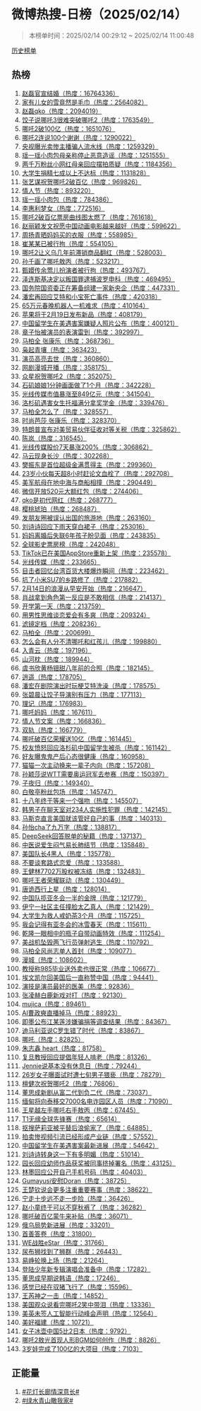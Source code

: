 <h1>
微博热搜-日榜（2025/02/14）
</h1>
<blockquote>
<p>
本榜单时间：2025/02/14 00:29:12 ~ 2025/02/14 11:00:48
</p>
</blockquote>
<p>
<a href="https://github.com/daifee/weibo-hot-search/tree/main/archives/daily">历史榜单</a>
</p>
<h2>
热榜
</h2>
<ol>

<li>
<a href="https://s.weibo.com/weibo?q=%23%E8%B5%B5%E7%A3%8A%E5%AE%98%E5%AE%A3%E7%BB%93%E5%A9%9A%23" target="weibo">
赵磊官宣结婚（热度：16764336）
</a>
</li>

<li>
<a href="https://s.weibo.com/weibo?q=%23%E5%AE%B6%E6%9C%89%E5%84%BF%E5%A5%B3%E7%9A%84%E9%9B%AA%E7%AB%9F%E7%84%B6%E6%98%AF%E6%AF%9B%E5%B7%BE%23" target="weibo">
家有儿女的雪竟然是毛巾（热度：2564082）
</a>
</li>

<li>
<a href="https://s.weibo.com/weibo?q=%23%E8%B5%B5%E7%A3%8Aqko%23" target="weibo">
赵磊qko（热度：2094019）
</a>
</li>

<li>
<a href="https://s.weibo.com/weibo?q=%23%E9%A5%BA%E5%AD%90%E8%AF%B4%E5%93%AA%E5%90%923%E5%BE%88%E9%9A%BE%E7%AA%81%E7%A0%B4%E5%93%AA%E5%90%922%23" target="weibo">
饺子说哪吒3很难突破哪吒2（热度：1763549）
</a>
</li>

<li>
<a href="https://s.weibo.com/weibo?q=%23%E5%93%AA%E5%90%922%E7%A0%B4100%E4%BA%BF%23" target="weibo">
哪吒2破100亿（热度：1651076）
</a>
</li>

<li>
<a href="https://s.weibo.com/weibo?q=%23%E5%93%AA%E5%90%922%E8%BF%9E%E8%AF%B4100%E4%B8%AA%E8%B0%A2%E8%B0%A2%23" target="weibo">
哪吒2连说100个谢谢（热度：1290022）
</a>
</li>

<li>
<a href="https://s.weibo.com/weibo?q=%23%E5%A4%AE%E8%A7%86%E6%9B%9D%E5%85%89%E5%8D%96%E6%83%A8%E4%B8%BB%E6%92%AD%E9%AA%97%E4%BA%BA%E6%B5%81%E6%B0%B4%E7%BA%BF%23" target="weibo">
央视曝光卖惨主播骗人流水线（热度：1259329）
</a>
</li>

<li>
<a href="https://s.weibo.com/weibo?q=%23%E7%91%B6%E4%B8%80%E7%91%B6%E5%B0%8F%E8%82%89%E5%8C%85%E6%AF%8D%E4%BA%B2%E7%A7%B0%E5%81%9C%E6%AD%A2%E6%81%B6%E6%84%8F%E9%80%A0%E8%B0%A3%23" target="weibo">
瑶一瑶小肉包母亲称停止恶意造谣（热度：1251555）
</a>
</li>

<li>
<a href="https://s.weibo.com/weibo?q=%23%E4%B8%A4%E5%8D%83%E4%B8%87%E7%B2%89%E4%B8%9D%E5%B0%8F%E7%BD%91%E7%BA%A2%E6%AF%8D%E4%BA%B2%E5%9B%9E%E5%BA%94%E6%91%86%E6%8B%8D%E8%B4%A8%E7%96%91%23" target="weibo">
两千万粉丝小网红母亲回应摆拍质疑（热度：1184356）
</a>
</li>

<li>
<a href="https://s.weibo.com/weibo?q=%23%E5%A4%A7%E5%AD%A6%E7%94%9F%E6%8D%90%E7%B2%BE%E4%B8%83%E6%88%90%E4%BB%A5%E4%B8%8A%E4%B8%8D%E8%BE%BE%E6%A0%87%23" target="weibo">
大学生捐精七成以上不达标（热度：1131828）
</a>
</li>

<li>
<a href="https://s.weibo.com/weibo?q=%23%E5%BC%A0%E8%89%BA%E8%B0%8B%E7%A5%9D%E8%B4%BA%E5%93%AA%E5%90%922%E7%A0%B4%E7%99%BE%E4%BA%BF%23" target="weibo">
张艺谋祝贺哪吒2破百亿（热度：969826）
</a>
</li>

<li>
<a href="https://s.weibo.com/weibo?q=%23%E6%83%85%E4%BA%BA%E8%8A%82%23" target="weibo">
情人节（热度：893220）
</a>
</li>

<li>
<a href="https://s.weibo.com/weibo?q=%23%E7%91%B6%E4%B8%80%E7%91%B6%E5%B0%8F%E8%82%89%E5%8C%85%23" target="weibo">
瑶一瑶小肉包（热度：784386）
</a>
</li>

<li>
<a href="https://s.weibo.com/weibo?q=%23%E6%9D%8E%E6%83%A0%E5%88%A9%E6%A2%A6%E5%A5%B3%23" target="weibo">
李惠利梦女（热度：772516）
</a>
</li>

<li>
<a href="https://s.weibo.com/weibo?q=%23%E5%93%AA%E5%90%922%E7%A0%B4%E7%99%BE%E4%BA%BF%E7%A5%A8%E6%88%BF%E6%9B%B2%E7%BA%BF%E5%9B%BE%E5%A4%AA%E7%87%83%E4%BA%86%23" target="weibo">
哪吒2破百亿票房曲线图太燃了（热度：761618）
</a>
</li>

<li>
<a href="https://s.weibo.com/weibo?q=%23%E8%B5%B5%E4%B8%BD%E9%A2%96%E5%8F%91%E6%96%87%E7%A5%9D%E6%84%BF%E4%B8%AD%E5%9B%BD%E5%8A%A8%E7%94%BB%E7%94%B5%E5%BD%B1%E8%B6%8A%E6%9D%A5%E8%B6%8A%E5%A5%BD%23" target="weibo">
赵丽颖发文祝愿中国动画电影越来越好（热度：599622）
</a>
</li>

<li>
<a href="https://s.weibo.com/weibo?q=%23%E5%91%A8%E6%89%AC%E9%9D%92%E6%99%92%E5%A6%88%E5%A6%88%E4%B9%B0%E7%9A%84%E8%A1%A3%E6%9C%8D%23" target="weibo">
周扬青晒妈妈买的衣服（热度：558985）
</a>
</li>

<li>
<a href="https://s.weibo.com/weibo?q=%23%E5%B4%94%E6%9F%90%E6%9F%90%E5%B7%B2%E8%A2%AB%E8%A1%8C%E6%8B%98%23" target="weibo">
崔某某已被行拘（热度：554105）
</a>
</li>

<li>
<a href="https://s.weibo.com/weibo?q=%23%E5%93%AA%E5%90%922%E8%AE%A9%E4%B9%89%E4%B9%8C%E5%87%A0%E5%B9%B4%E5%89%8D%E6%BB%9E%E9%94%80%E5%95%86%E5%93%81%E7%BF%BB%E7%BA%A2%23" target="weibo">
哪吒2让义乌几年前滞销商品翻红（热度：528003）
</a>
</li>

<li>
<a href="https://s.weibo.com/weibo?q=%23%E5%AD%99%E5%8D%83%E7%94%BB%E4%BA%86%E5%93%AA%E5%90%92%E6%95%96%E4%B8%99%23" target="weibo">
孙千画了哪吒敖丙（热度：523217）
</a>
</li>

<li>
<a href="https://s.weibo.com/weibo?q=%23%E7%94%84%E5%AC%9B%E4%BC%A0%E4%BD%99%E8%8E%BA%E5%84%BF%E6%89%AE%E6%BC%94%E8%80%85%E8%A2%AB%E8%A1%8C%E6%8B%98%23" target="weibo">
甄嬛传余莺儿扮演者被行拘（热度：493767）
</a>
</li>

<li>
<a href="https://s.weibo.com/weibo?q=%23%E6%B3%BD%E8%BF%9E%E6%96%AF%E5%9F%BA%E5%86%B3%E5%AE%9A%E4%BB%A5%E5%8F%9B%E5%9B%BD%E7%BD%AA%E9%80%AE%E6%8D%95%E6%B3%A2%E7%BD%97%E7%94%B3%E7%A7%91%23" target="weibo">
泽连斯基决定以叛国罪逮捕波罗申科（热度：469495）
</a>
</li>

<li>
<a href="https://s.weibo.com/weibo?q=%23%E5%9B%BD%E5%8A%A1%E9%99%A2%E5%9B%BD%E8%B5%84%E5%A7%94%E6%AD%A3%E5%9C%A8%E7%AD%B9%E5%A4%87%E7%BB%84%E5%BB%BA%E4%B8%80%E5%AE%B6%E6%96%B0%E5%A4%AE%E4%BC%81%23" target="weibo">
国务院国资委正在筹备组建一家新央企（热度：447331）
</a>
</li>

<li>
<a href="https://s.weibo.com/weibo?q=%23%E6%BD%98%E5%AE%8F%E5%86%8D%E5%9B%9E%E5%BA%94%E8%89%BE%E7%89%B9%E5%92%8C%E5%B0%8F%E5%AE%9D%E6%AD%BB%E4%BA%A1%E4%BA%8B%E4%BB%B6%23" target="weibo">
潘宏再回应艾特和小宝死亡事件（热度：420318）
</a>
</li>

<li>
<a href="https://s.weibo.com/weibo?q=%2365%E4%B8%87%E5%85%83%E6%98%A5%E6%99%9A%E6%9C%BA%E5%99%A8%E4%BA%BA%E4%B8%80%E6%9C%BA%E9%9A%BE%E6%B1%82%23" target="weibo">
65万元春晚机器人一机难求（热度：410164）
</a>
</li>

<li>
<a href="https://s.weibo.com/weibo?q=%23%E8%8B%B9%E6%9E%9C%E5%B0%86%E4%BA%8E2%E6%9C%8819%E6%97%A5%E5%8F%91%E5%B8%83%E6%96%B0%E5%93%81%23" target="weibo">
苹果将于2月19日发布新品（热度：408179）
</a>
</li>

<li>
<a href="https://s.weibo.com/weibo?q=%23%E4%B8%AD%E5%9B%BD%E7%95%99%E5%AD%A6%E7%94%9F%E5%9C%A8%E7%BE%8E%E9%81%87%E5%AE%B3%E6%A1%88%E5%AB%8C%E7%96%91%E4%BA%BA%E7%85%A7%E7%89%87%E5%85%AC%E5%B8%83%23" target="weibo">
中国留学生在美遇害案嫌疑人照片公布（热度：400121）
</a>
</li>

<li>
<a href="https://s.weibo.com/weibo?q=%23%E7%AB%A0%E5%AD%90%E6%80%A1%E8%A2%AB%E6%BC%94%E5%91%98%E7%9A%84%E8%A1%A8%E6%BC%94%E9%9B%B7%E5%88%B0%23" target="weibo">
章子怡被演员的表演雷到（热度：392997）
</a>
</li>

<li>
<a href="https://s.weibo.com/weibo?q=%23%E9%A9%AC%E6%9F%8F%E5%85%A8%20%E5%BC%A0%E5%BA%B7%E4%B9%90%23" target="weibo">
马柏全 张康乐（热度：368736）
</a>
</li>

<li>
<a href="https://s.weibo.com/weibo?q=%23%E6%9E%AD%E8%B5%B7%E9%9D%92%E5%A3%A4%23" target="weibo">
枭起青壤（热度：363423）
</a>
</li>

<li>
<a href="https://s.weibo.com/weibo?q=%23%E6%BC%94%E5%91%98%E9%AB%98%E4%BA%AE%E5%8E%BB%E4%B8%96%23" target="weibo">
演员高亮去世（热度：360860）
</a>
</li>

<li>
<a href="https://s.weibo.com/weibo?q=%23%E7%BD%91%E5%89%A7%E6%BC%AB%E5%9F%8E%E5%BC%80%E6%92%AD%23" target="weibo">
网剧漫城开播（热度：358175）
</a>
</li>

<li>
<a href="https://s.weibo.com/weibo?q=%23%E4%BC%97%E6%98%9F%E7%A5%9D%E8%B4%BA%E5%93%AA%E5%90%922%23" target="weibo">
众星祝贺哪吒2（热度：352075）
</a>
</li>

<li>
<a href="https://s.weibo.com/weibo?q=%23%E7%9F%B3%E7%9F%B6%E5%A8%98%E5%A8%981%E5%88%86%E9%92%9F%E7%94%BB%E9%9D%A2%E5%81%9A%E4%BA%861%E4%B8%AA%E6%9C%88%23" target="weibo">
石矶娘娘1分钟画面做了1个月（热度：342228）
</a>
</li>

<li>
<a href="https://s.weibo.com/weibo?q=%23%E5%85%89%E7%BA%BF%E4%BC%A0%E5%AA%92%E5%B8%82%E5%80%BC%E6%9A%B4%E6%B6%A8%E8%87%B3849%E4%BA%BF%E5%85%83%23" target="weibo">
光线传媒市值暴涨至849亿元（热度：341504）
</a>
</li>

<li>
<a href="https://s.weibo.com/weibo?q=%23%E6%B4%9B%E6%9D%89%E7%9F%B6%E9%81%87%E5%AE%B3%E5%A5%B3%E7%94%9F%E6%89%98%E7%A6%8F%E6%BB%A1%E5%88%86%E6%8B%BF%E5%A5%96%E5%AD%A6%E9%87%91%23" target="weibo">
洛杉矶遇害女生托福满分拿奖学金（热度：339476）
</a>
</li>

<li>
<a href="https://s.weibo.com/weibo?q=%23%E9%A9%AC%E6%9F%8F%E5%85%A8%E6%80%8E%E4%B9%88%E4%BA%86%23" target="weibo">
马柏全怎么了（热度：328557）
</a>
</li>

<li>
<a href="https://s.weibo.com/weibo?q=%23%E6%97%B6%E5%B0%9A%E8%8A%AD%E8%8E%8E%20%E5%BC%A0%E5%BA%B7%E4%B9%90%23" target="weibo">
时尚芭莎 张康乐（热度：328370）
</a>
</li>

<li>
<a href="https://s.weibo.com/weibo?q=%23%E7%89%B9%E6%9C%97%E6%99%AE%E5%AE%A3%E5%B8%83%E5%AF%B9%E7%BE%8E%E8%B4%B8%E6%98%93%E4%BC%99%E4%BC%B4%E5%BE%81%E6%94%B6%E5%AF%B9%E7%AD%89%E5%85%B3%E7%A8%8E%23" target="weibo">
特朗普宣布对美贸易伙伴征收对等关税（热度：325862）
</a>
</li>

<li>
<a href="https://s.weibo.com/weibo?q=%23%E9%99%88%E5%B2%9A%23" target="weibo">
陈岚（热度：316545）
</a>
</li>

<li>
<a href="https://s.weibo.com/weibo?q=%23%E5%85%89%E7%BA%BF%E4%BC%A0%E5%AA%92%E8%82%A1%E4%BB%B77%E5%A4%A9%E6%9A%B4%E6%B6%A8200%25%23" target="weibo">
光线传媒股价7天暴涨200%（热度：306862）
</a>
</li>

<li>
<a href="https://s.weibo.com/weibo?q=%23%E9%A9%AC%E4%BA%91%E7%8E%B0%E8%BA%AB%E9%95%BF%E6%B2%99%23" target="weibo">
马云现身长沙（热度：302268）
</a>
</li>

<li>
<a href="https://s.weibo.com/weibo?q=%23%E6%A8%8A%E6%8C%AF%E4%B8%9C%E6%98%AF%E9%A6%96%E4%BD%8D%E8%B6%85%E7%BA%A7%E9%87%91%E6%BB%A1%E8%B4%AF%E5%BE%97%E4%B8%BB%23" target="weibo">
樊振东是首位超级金满贯得主（热度：299360）
</a>
</li>

<li>
<a href="https://s.weibo.com/weibo?q=%2323%E5%B2%81%E5%B0%8F%E4%BC%99%E6%AF%8F%E5%A4%A9%E8%B6%858%E5%B0%8F%E6%97%B6%E8%B5%B6%E8%AE%BA%E6%96%87%E8%A1%80%E6%A0%93%E4%BA%86%23" target="weibo">
23岁小伙每天超8小时赶论文血栓了（热度：292708）
</a>
</li>

<li>
<a href="https://s.weibo.com/weibo?q=%23%E7%BE%8E%E5%86%9B%E8%88%AA%E6%AF%8D%E5%9C%A8%E5%9C%B0%E4%B8%AD%E6%B5%B7%E4%B8%8E%E5%95%86%E8%88%B9%E7%9B%B8%E6%92%9E%23" target="weibo">
美军航母在地中海与商船相撞（热度：290449）
</a>
</li>

<li>
<a href="https://s.weibo.com/weibo?q=%23%E5%BE%AE%E4%BF%A1%E5%BC%80%E6%94%BE520%E5%85%83%E5%A4%A7%E9%A2%9D%E7%BA%A2%E5%8C%85%23" target="weibo">
微信开放520元大额红包（热度：274406）
</a>
</li>

<li>
<a href="https://s.weibo.com/weibo?q=%23qko%E6%98%AF%E5%88%9D%E4%BB%A3%E7%BD%91%E7%BA%A2%23" target="weibo">
qko是初代网红（热度：268777）
</a>
</li>

<li>
<a href="https://s.weibo.com/weibo?q=%23%E6%A8%B1%E6%A1%83%E7%90%A5%E7%8F%80%23" target="weibo">
樱桃琥珀（热度：268487）
</a>
</li>

<li>
<a href="https://s.weibo.com/weibo?q=%23%E5%8F%91%E6%9C%8B%E5%8F%8B%E5%9C%88%E8%A2%AB%E8%AF%AF%E8%AE%A4%E5%87%BA%E5%9B%BD%E7%9A%84%E6%97%85%E6%B8%B8%E5%9C%B0%23" target="weibo">
发朋友圈被误认出国的旅游地（热度：263160）
</a>
</li>

<li>
<a href="https://s.weibo.com/weibo?q=%23%E5%88%98%E8%AF%97%E8%AF%97%E5%9B%9E%E5%BA%94%E4%B8%8B%E9%9B%A8%E5%A4%A9%E7%A9%BF%E7%99%BD%E8%A3%99%E5%AD%90%23" target="weibo">
刘诗诗回应下雨天穿白裙子（热度：253016）
</a>
</li>

<li>
<a href="https://s.weibo.com/weibo?q=%23%E5%A6%88%E5%A6%88%E7%A6%BB%E5%A9%9A%E5%90%8E%E5%A4%B1%E8%81%946%E5%B9%B4%E5%AD%A9%E5%AD%90%E7%9B%BC%E8%A7%81%E9%9D%A2%23" target="weibo">
妈妈离婚后失联6年孩子盼见面（热度：243835）
</a>
</li>

<li>
<a href="https://s.weibo.com/weibo?q=%23%E5%85%A8%E7%90%83%E5%BD%B1%E5%8F%B2%E7%A5%A8%E6%88%BF%E6%A6%9C%23" target="weibo">
全球影史票房榜（热度：242048）
</a>
</li>

<li>
<a href="https://s.weibo.com/weibo?q=%23TikTok%E5%B7%B2%E5%9C%A8%E7%BE%8E%E5%9B%BDAppStore%E9%87%8D%E6%96%B0%E4%B8%8A%E6%9E%B6%23" target="weibo">
TikTok已在美国AppStore重新上架（热度：235578）
</a>
</li>

<li>
<a href="https://s.weibo.com/weibo?q=%23%E5%85%89%E7%BA%BF%E4%BC%A0%E5%AA%92%23" target="weibo">
光线传媒（热度：233665）
</a>
</li>

<li>
<a href="https://s.weibo.com/weibo?q=%23%E7%9B%AE%E5%87%BB%E8%80%85%E5%9B%9E%E5%BF%86%E5%8F%B0%E6%B9%BE%E7%99%BE%E8%B4%A7%E5%A4%A7%E6%A5%BC%E7%88%86%E7%82%B8%E7%9E%AC%E9%97%B4%23" target="weibo">
目击者回忆台湾百货大楼爆炸瞬间（热度：223462）
</a>
</li>

<li>
<a href="https://s.weibo.com/weibo?q=%23%E5%9D%91%E4%BA%86%E5%B0%8F%E7%B1%B3SU7%E7%9A%84%E4%B9%A1%E8%B7%AF%E4%BF%AE%E4%BA%86%23" target="weibo">
坑了小米SU7的乡路修了（热度：217882）
</a>
</li>

<li>
<a href="https://s.weibo.com/weibo?q=%232%E6%9C%8814%E6%97%A5%E7%9A%84%E6%B5%AA%E6%BC%AB%E4%BB%8E%E6%97%A9%E5%AE%89%E5%BC%80%E5%A7%8B%23" target="weibo">
2月14日的浪漫从早安开始（热度：216647）
</a>
</li>

<li>
<a href="https://s.weibo.com/weibo?q=%23%E8%82%96%E6%88%98%E6%8B%BF%E5%88%B0%E8%A7%92%E8%89%B2%E7%AC%AC%E4%B8%80%E5%8F%8D%E5%BA%94%E6%98%AF%E4%B8%8D%E6%95%A2%E7%9B%B8%E4%BF%A1%23" target="weibo">
肖战拿到角色第一反应是不敢相信（热度：214137）
</a>
</li>

<li>
<a href="https://s.weibo.com/weibo?q=%23%E5%BC%80%E5%AD%A6%E7%AC%AC%E4%B8%80%E5%A4%A9%23" target="weibo">
开学第一天（热度：213759）
</a>
</li>

<li>
<a href="https://s.weibo.com/weibo?q=%23%E7%94%A8%E7%94%B7%E6%80%A7%E6%80%9D%E7%BB%B4%E8%B0%88%E6%81%8B%E7%88%B1%E4%BC%9A%E6%9C%89%E5%A4%9A%E7%88%BD%23" target="weibo">
用男性思维谈恋爱会有多爽（热度：209324）
</a>
</li>

<li>
<a href="https://s.weibo.com/weibo?q=%23%E6%BB%A4%E9%95%9C%E5%AE%9A%E6%A1%A3%23" target="weibo">
滤镜定档（热度：208236）
</a>
</li>

<li>
<a href="https://s.weibo.com/weibo?q=%23%E9%A9%AC%E6%9F%8F%E5%85%A8%23" target="weibo">
马柏全（热度：200699）
</a>
</li>

<li>
<a href="https://s.weibo.com/weibo?q=%23%E6%80%8E%E4%B9%88%E4%BC%9A%E6%9C%89%E4%BA%BA%E5%88%86%E4%B8%8D%E6%B8%85%E5%93%AA%E5%90%92%E5%92%8C%E7%BA%A2%E5%AD%A9%E5%84%BF%23" target="weibo">
怎么会有人分不清哪吒和红孩儿（热度：199880）
</a>
</li>

<li>
<a href="https://s.weibo.com/weibo?q=%23%E5%85%A5%E9%9D%92%E4%BA%91%23" target="weibo">
入青云（热度：197196）
</a>
</li>

<li>
<a href="https://s.weibo.com/weibo?q=%23%E5%B1%B1%E6%B2%B3%E6%9E%95%23" target="weibo">
山河枕（热度：189944）
</a>
</li>

<li>
<a href="https://s.weibo.com/weibo?q=%23%E8%99%9E%E4%B9%A6%E6%AC%A3%E9%BB%84%E6%9D%A8%E9%92%BF%E7%94%9C%E5%85%AB%E5%B9%B4%E5%89%8D%E7%9A%84%E5%90%88%E7%85%A7%23" target="weibo">
虞书欣黄杨钿甜八年前的合照（热度：182145）
</a>
</li>

<li>
<a href="https://s.weibo.com/weibo?q=%23%E9%80%8D%E9%81%A5%23" target="weibo">
逍遥（热度：178705）
</a>
</li>

<li>
<a href="https://s.weibo.com/weibo?q=%23%E6%BD%98%E5%AE%8F%E5%9C%A8%E5%89%A7%E9%99%A2%E6%BC%94%E5%87%BA%E6%97%B6%E7%8E%A9%E6%A2%97%E8%89%BE%E7%89%B9%E6%B4%97%E6%BE%A1%23" target="weibo">
潘宏在剧院演出时玩梗艾特洗澡（热度：178575）
</a>
</li>

<li>
<a href="https://s.weibo.com/weibo?q=%23%E5%BC%A0%E7%A2%A7%E6%99%A8%E8%AE%A9%E9%A5%BA%E5%AD%90%E5%AF%BC%E6%BC%94%E5%88%AB%E6%9C%89%E5%8E%8B%E5%8A%9B%23" target="weibo">
张碧晨让饺子导演别有压力（热度：177113）
</a>
</li>

<li>
<a href="https://s.weibo.com/weibo?q=%23%E7%90%86%E8%AE%B0%23" target="weibo">
理记（热度：176983）
</a>
</li>

<li>
<a href="https://s.weibo.com/weibo?q=%23%E5%93%AA%E5%90%92%E5%A6%88%E5%A6%88%23" target="weibo">
哪吒妈妈（热度：167611）
</a>
</li>

<li>
<a href="https://s.weibo.com/weibo?q=%23%E6%83%85%E4%BA%BA%E8%8A%82%E6%96%87%E6%A1%88%23" target="weibo">
情人节文案（热度：166836）
</a>
</li>

<li>
<a href="https://s.weibo.com/weibo?q=%23%E5%8F%8C%E8%BD%A8%23" target="weibo">
双轨（热度：166779）
</a>
</li>

<li>
<a href="https://s.weibo.com/weibo?q=%23%E5%93%AA%E5%90%92%E7%A0%B4%E7%99%BE%E4%BA%BF%E8%8D%A3%E8%80%80%E9%80%8110%E4%BA%BF%23" target="weibo">
哪吒破百亿荣耀送10亿（热度：161445）
</a>
</li>

<li>
<a href="https://s.weibo.com/weibo?q=%23%E6%A0%A1%E5%8F%8B%E6%84%A4%E6%80%92%E5%9B%9E%E5%BA%94%E6%B4%9B%E6%9D%89%E7%9F%B6%E4%B8%AD%E5%9B%BD%E7%95%99%E5%AD%A6%E7%94%9F%E8%A2%AB%E6%9D%80%23" target="weibo">
校友愤怒回应洛杉矶中国留学生被杀（热度：161142）
</a>
</li>

<li>
<a href="https://s.weibo.com/weibo?q=%23%E5%A5%BD%E5%8F%8B%E6%9B%9D%E9%AC%BC%E9%AC%BC%E4%BA%A7%E5%90%8E%E5%BF%83%E6%80%81%E5%BE%88%E5%81%A5%E5%BA%B7%23" target="weibo">
好友曝鬼鬼产后心态很健康（热度：160958）
</a>
</li>

<li>
<a href="https://s.weibo.com/weibo?q=%23%E7%8C%AB%E7%8C%AB%E4%B8%80%E6%AC%A1%E4%B8%BB%E5%8A%A8%E6%8D%A2%E6%9D%A5%E4%B8%80%E8%BE%88%E5%AD%90%E5%86%85%E5%90%91%23" target="weibo">
猫猫一次主动换来一辈子内向（热度：157208）
</a>
</li>

<li>
<a href="https://s.weibo.com/weibo?q=%23%E5%AD%99%E9%A2%96%E8%8E%8E%E8%AF%B4WTT%E9%9C%80%E8%A6%81%E5%A5%A5%E8%BF%90%E5%86%A0%E5%86%9B%E5%8E%BB%E5%8F%82%E8%B5%9B%23" target="weibo">
孙颖莎说WTT需要奥运冠军去参赛（热度：150397）
</a>
</li>

<li>
<a href="https://s.weibo.com/weibo?q=%23%E5%AD%90%E5%A4%9C%E5%BD%92%23" target="weibo">
子夜归（热度：149340）
</a>
</li>

<li>
<a href="https://s.weibo.com/weibo?q=%23%E7%99%BD%E6%95%AC%E4%BA%AD%E7%B2%89%E4%B8%9D%E5%8C%85%E5%9C%BA%23" target="weibo">
白敬亭粉丝包场（热度：145747）
</a>
</li>

<li>
<a href="https://s.weibo.com/weibo?q=%23%E5%8D%81%E5%85%AB%E5%B9%B4%E7%BB%88%E4%BA%8E%E7%AD%89%E6%9D%A5%E4%B8%80%E4%B8%AA%E5%BC%BA%E5%90%BB%23" target="weibo">
十八年终于等来一个强吻（热度：145507）
</a>
</li>

<li>
<a href="https://s.weibo.com/weibo?q=%23%E9%9F%A9%E7%94%B7%E5%AD%90%E5%9C%A8%E8%81%8A%E5%A4%A9%E5%AE%A4%E5%AF%B9234%E4%BA%BA%E5%AE%9E%E6%96%BD%E6%80%A7%E7%8A%AF%E7%BD%AA%23" target="weibo">
韩男子在聊天室对234人实施性犯罪（热度：142145）
</a>
</li>

<li>
<a href="https://s.weibo.com/weibo?q=%23%E9%A9%AC%E6%96%AF%E5%85%8B%E7%9B%B4%E8%A8%80%E7%BE%8E%E5%9B%BD%E5%B0%B1%E8%AF%A5%E7%AE%A1%E5%A5%BD%E8%87%AA%E5%B7%B1%E7%9A%84%E4%BA%8B%23" target="weibo">
马斯克直言美国就该管好自己的事（热度：140313）
</a>
</li>

<li>
<a href="https://s.weibo.com/weibo?q=%23%E5%AD%99%E6%80%A1cha%E4%BA%86%E4%B9%9D%E4%B8%87%E5%AD%97%23" target="weibo">
孙怡cha了九万字（热度：138817）
</a>
</li>

<li>
<a href="https://s.weibo.com/weibo?q=%23DeepSeek%E5%9B%9E%E7%AD%94%E8%84%B1%E5%8D%95%E7%9A%84%E7%A7%98%E7%B1%8D%23" target="weibo">
DeepSeek回答脱单的秘籍（热度：137137）
</a>
</li>

<li>
<a href="https://s.weibo.com/weibo?q=%23%E4%B8%AD%E5%8C%BB%E8%AF%B4%E7%88%B1%E7%94%9F%E9%97%B7%E6%B0%94%E6%98%93%E9%95%BF%E8%82%BA%E7%BB%93%E8%8A%82%23" target="weibo">
中医说爱生闷气易长肺结节（热度：135848）
</a>
</li>

<li>
<a href="https://s.weibo.com/weibo?q=%23%E7%BE%8E%E5%9B%BD%E9%98%9F%E9%95%BF4%E9%BB%91%E4%BA%BA%23" target="weibo">
美国队长4黑人（热度：135778）
</a>
</li>

<li>
<a href="https://s.weibo.com/weibo?q=%23%E4%B8%8D%E8%A6%81%E8%B0%88%E5%A5%97%E8%B7%AF%E5%BC%8F%E6%81%8B%E7%88%B1%23" target="weibo">
不要谈套路式恋爱（热度：133588）
</a>
</li>

<li>
<a href="https://s.weibo.com/weibo?q=%23%E7%8E%8B%E5%81%A5%E6%9E%977702%E4%B8%87%E8%82%A1%E6%9D%83%E8%A2%AB%E5%86%BB%E7%BB%93%23" target="weibo">
王健林7702万股权被冻结（热度：132483）
</a>
</li>

<li>
<a href="https://s.weibo.com/weibo?q=%23%E5%93%AA%E5%90%92%E7%8E%8B%E8%80%85%E8%8D%A3%E8%80%80%E8%81%94%E5%8A%A8%23" target="weibo">
哪吒王者荣耀联动（热度：130449）
</a>
</li>

<li>
<a href="https://s.weibo.com/weibo?q=%23%E5%94%90%E8%AF%A1%E8%A5%BF%E8%A1%8C%E4%B8%8A%E6%98%9F%23" target="weibo">
唐诡西行上星（热度：128014）
</a>
</li>

<li>
<a href="https://s.weibo.com/weibo?q=%23%E4%B8%AD%E5%9B%BD%E9%98%9F%E6%8F%BD%E4%BA%9A%E5%86%AC%E4%BC%9A%E4%B8%80%E5%8D%8A%E7%9A%84%E9%87%91%E7%89%8C%23" target="weibo">
中国队揽亚冬会一半的金牌（热度：121779）
</a>
</li>

<li>
<a href="https://s.weibo.com/weibo?q=%23%E4%BC%8A%E5%AE%81%E4%B8%80%E7%A4%BE%E5%8C%BA%E4%B8%BB%E4%BB%BB%E6%92%9E%E8%84%B8%E5%A4%AA%E4%B9%99%E7%9C%9F%E4%BA%BA%23" target="weibo">
伊宁一社区主任撞脸太乙真人（热度：121429）
</a>
</li>

<li>
<a href="https://s.weibo.com/weibo?q=%23%E5%A4%A7%E5%AD%A6%E7%94%9F%E4%B8%BA%E6%95%91%E4%BA%BA%E6%88%92%E5%A5%B6%E8%8C%B63%E4%B8%AA%E6%9C%88%23" target="weibo">
大学生为救人戒奶茶3个月（热度：115725）
</a>
</li>

<li>
<a href="https://s.weibo.com/weibo?q=%23%E6%88%91%E4%BC%9A%E8%AE%B0%E5%BE%97%E6%9C%89%E4%BA%9A%E5%86%AC%E4%BC%9A%E7%9A%84%E5%86%B0%E9%9B%AA%E6%98%A5%E5%A4%A9%23" target="weibo">
我会记得有亚冬会的冰雪春天（热度：115611）
</a>
</li>

<li>
<a href="https://s.weibo.com/weibo?q=%23%E4%B9%BE%E9%9A%86%E4%B8%80%E7%9C%BC%E7%9B%B8%E4%B8%AD%E7%9A%84%E7%93%B6%E5%AD%90%E8%87%AA%E5%B8%A6%E5%8A%A8%E7%94%BB%E7%89%B9%E6%95%88%23" target="weibo">
乾隆一眼相中的瓶子自带动画特效（热度：111254）
</a>
</li>

<li>
<a href="https://s.weibo.com/weibo?q=%23%E7%BE%8E%E6%88%98%E6%9C%BA%E5%9D%A0%E6%AF%81%E4%B8%A4%E9%A3%9E%E8%A1%8C%E5%91%98%E5%BC%B9%E5%B0%84%E9%80%83%E7%94%9F%23" target="weibo">
美战机坠毁两飞行员弹射逃生（热度：110792）
</a>
</li>

<li>
<a href="https://s.weibo.com/weibo?q=%23%E9%A9%AC%E6%9F%8F%E5%85%A8%E9%A3%8E%E5%B0%9A%E5%BF%97%E5%8D%95%E4%BA%BA%E9%A6%96%E5%B0%81%23" target="weibo">
马柏全风尚志单人首封（热度：109077）
</a>
</li>

<li>
<a href="https://s.weibo.com/weibo?q=%23%E6%BC%AB%E5%9F%8E%23" target="weibo">
漫城（热度：108602）
</a>
</li>

<li>
<a href="https://s.weibo.com/weibo?q=%23%E6%95%99%E6%8E%88%E7%A7%B0985%E6%AF%95%E4%B8%9A%E9%80%81%E5%A4%96%E5%8D%96%E4%B9%9F%E5%BE%88%E6%AD%A3%E5%B8%B8%23" target="weibo">
教授称985毕业送外卖也很正常（热度：106677）
</a>
</li>

<li>
<a href="https://s.weibo.com/weibo?q=%23%E5%9F%83%E6%96%87%E5%87%AF%E5%B0%94%E5%9B%9E%E7%BE%8E%E5%9B%BD%E5%90%8E%E4%B8%80%E7%9B%B4%E7%A7%B0%E8%B5%9E%E4%B8%AD%E5%9B%BD%23" target="weibo">
埃文凯尔回美国后一直称赞中国（热度：94441）
</a>
</li>

<li>
<a href="https://s.weibo.com/weibo?q=%23%E6%BC%94%E6%8A%80%E6%98%AF%E6%BC%94%E5%91%98%E6%9C%80%E5%A5%BD%E7%9A%84%E5%8C%BB%E7%BE%8E%23" target="weibo">
演技是演员最好的医美（热度：92836）
</a>
</li>

<li>
<a href="https://s.weibo.com/weibo?q=%23%E5%BC%A0%E5%87%8C%E8%B5%AB%E7%99%BD%E9%B9%BF%E6%96%B0%E6%88%8F%E5%AF%B9%E6%89%93%23" target="weibo">
张凌赫白鹿新戏对打（热度：92130）
</a>
</li>

<li>
<a href="https://s.weibo.com/weibo?q=%23mujica%23" target="weibo">
mujica（热度：89461）
</a>
</li>

<li>
<a href="https://s.weibo.com/weibo?q=%23AI%E6%9B%B9%E6%94%BF%E5%A5%AD%E7%9B%B4%E6%92%AD%E6%8E%89%E9%A9%AC%23" target="weibo">
AI曹政奭直播掉马（热度：88923）
</a>
</li>

<li>
<a href="https://s.weibo.com/weibo?q=%23%E5%8D%B3%E5%A2%A8%E5%85%AC%E5%B8%83%E6%B1%9F%E6%9F%90%E8%8E%B2%E6%B6%89%E5%AB%8C%E9%AA%97%E6%8D%90%E7%AD%89%E8%B0%83%E6%9F%A5%E7%BB%93%E6%9E%9C%23" target="weibo">
即墨公布江某莲涉嫌骗捐等调查结果（热度：84367）
</a>
</li>

<li>
<a href="https://s.weibo.com/weibo?q=%23%E8%BF%AA%E9%A9%AC%E5%88%A9%E4%BA%9A%E8%AF%B4C%E7%BD%97%E7%94%9F%E9%94%99%E4%BA%86%E6%97%B6%E4%BB%A3%23" target="weibo">
迪马利亚说C罗生错了时代（热度：83867）
</a>
</li>

<li>
<a href="https://s.weibo.com/weibo?q=%23%E5%93%AA%E5%90%92%23" target="weibo">
哪吒（热度：82825）
</a>
</li>

<li>
<a href="https://s.weibo.com/weibo?q=%23%E6%9C%B1%E5%BF%97%E9%91%AB%20heart%23" target="weibo">
朱志鑫 heart（热度：81758）
</a>
</li>

<li>
<a href="https://s.weibo.com/weibo?q=%23%E5%A4%8D%E6%97%A6%E6%95%99%E6%8E%88%E5%9B%9E%E5%BA%94%E6%8F%90%E5%80%A1%E5%B9%B4%E8%BD%BB%E4%BA%BA%E5%95%83%E8%80%81%23" target="weibo">
复旦教授回应提倡年轻人啃老（热度：81326）
</a>
</li>

<li>
<a href="https://s.weibo.com/weibo?q=%23Jennie%E8%AF%B4%E5%9F%BA%E6%9C%AC%E6%B2%A1%E6%9C%89%E4%BC%91%E6%81%AF%E6%97%A5%23" target="weibo">
Jennie说基本没有休息日（热度：79244）
</a>
</li>

<li>
<a href="https://s.weibo.com/weibo?q=%2326%E5%B2%81%E5%A5%B3%E5%AD%90%E6%9B%9D%E9%9D%A2%E8%AF%95%E6%97%B6%E9%81%AD%E4%B8%83%E6%97%AC%E7%94%B7%E5%AD%90%E7%8C%A5%E4%BA%B5%23" target="weibo">
26岁女子曝面试时遭七旬男子猥亵（热度：78279）
</a>
</li>

<li>
<a href="https://s.weibo.com/weibo?q=%23%E6%AA%80%E5%81%A5%E6%AC%A1%E7%A5%9D%E8%B4%BA%E5%93%AA%E5%90%922%23" target="weibo">
檀健次祝贺哪吒2（热度：76806）
</a>
</li>

<li>
<a href="https://s.weibo.com/weibo?q=%23%E8%91%A3%E6%80%9D%E6%88%90%E6%96%B0%E5%89%A7%E4%BB%8E%E5%AF%8C%E4%BA%8C%E4%BB%A3%E5%88%B0%E8%B4%9F%E4%BA%8C%E4%BB%A3%23" target="weibo">
董思成新剧从富二代到负二代（热度：73037）
</a>
</li>

<li>
<a href="https://s.weibo.com/weibo?q=%23%E7%BC%85%E7%94%B8%E5%B0%86%E5%90%91%E6%B3%B0%E7%A7%BB%E4%BA%A47000%E5%90%8D%E7%94%B5%E8%AF%88%E5%9B%AD%E5%8C%BA%E4%BA%BA%E5%91%98%23" target="weibo">
缅甸将向泰移交7000名电诈园区人员（热度：71090）
</a>
</li>

<li>
<a href="https://s.weibo.com/weibo?q=%23%E7%8E%8B%E6%98%9F%E8%B6%8A%E5%B7%A6%E6%89%8B%E5%93%AA%E5%90%92%E5%8F%B3%E6%89%8B%E6%95%96%E4%B8%99%23" target="weibo">
王星越左手哪吒右手敖丙（热度：67445）
</a>
</li>

<li>
<a href="https://s.weibo.com/weibo?q=%23T1%E6%97%A0%E7%BC%98%E5%85%A8%E7%90%83%E5%85%88%E9%94%8B%E8%B5%9B%23" target="weibo">
T1无缘全球先锋赛（热度：65614）
</a>
</li>

<li>
<a href="https://s.weibo.com/weibo?q=%23%E6%8A%A0%E6%90%9C%E8%90%A8%E8%8E%89%E4%BA%9A%E8%A2%AB%E5%B9%B3%E6%9B%BF%E5%90%8E%E6%B5%AA%E5%81%B7%E5%AE%B6%E4%BA%86%23" target="weibo">
抠搜萨莉亚被平替后浪偷家了（热度：64885）
</a>
</li>

<li>
<a href="https://s.weibo.com/weibo?q=%23%E6%8B%8D%E5%8D%96%E6%83%A8%E8%A7%86%E9%A2%91%E5%BC%95%E6%B5%81%E5%B7%B2%E7%BB%8F%E5%BD%A2%E6%88%90%E4%BA%A7%E4%B8%9A%E9%93%BE%23" target="weibo">
拍卖惨视频引流已经形成产业链（热度：57552）
</a>
</li>

<li>
<a href="https://s.weibo.com/weibo?q=%23%E4%B8%AD%E5%9B%BD%E7%95%99%E5%AD%A6%E7%94%9F%E5%9C%A8%E7%BE%8E%E9%81%87%E5%AE%B3%E6%A1%88%E6%9C%80%E6%96%B0%E8%BF%9B%E5%B1%95%23" target="weibo">
中国留学生在美遇害案最新进展（热度：54642）
</a>
</li>

<li>
<a href="https://s.weibo.com/weibo?q=%23%E5%88%98%E8%AF%97%E8%AF%97%E8%BD%AC%E8%BA%AB%E8%BF%99%E4%B8%80%E4%B8%8B%E6%9C%89%E5%A4%9A%E6%98%8E%E5%AA%9A%23" target="weibo">
刘诗诗转身这一下有多明媚（热度：51014）
</a>
</li>

<li>
<a href="https://s.weibo.com/weibo?q=%23%E5%9B%AD%E9%95%BF%E5%9B%9E%E5%BA%94%E5%B9%BC%E5%B8%88%E4%BD%9C%E5%93%81%E8%8E%B7%E5%A5%96%E8%A2%AB%E5%90%8C%E4%BA%8B%E6%8C%A4%E6%8E%89%E7%BD%B2%E5%90%8D%23" target="weibo">
园长回应幼师作品获奖被同事挤掉署名（热度：43125）
</a>
</li>

<li>
<a href="https://s.weibo.com/weibo?q=%23%E6%9E%97%E5%A2%A8%E5%9B%9E%E5%BA%94%E5%85%AC%E5%BC%80%E8%87%AA%E5%B7%B1%E6%89%8B%E6%9C%BA%E5%8F%B7%E7%A0%81%23" target="weibo">
林墨回应公开自己手机号码（热度：40403）
</a>
</li>

<li>
<a href="https://s.weibo.com/weibo?q=%23Gumayusi%E5%AE%89%E6%85%B0Doran%23" target="weibo">
Gumayusi安慰Doran（热度：38725）
</a>
</li>

<li>
<a href="https://s.weibo.com/weibo?q=%23%E7%8E%8B%E6%A5%9A%E9%92%A6%E8%AF%B4%E4%BC%9A%E6%9B%B4%E5%A4%9A%E6%B3%A8%E9%87%8D%E9%87%8D%E8%A6%81%E8%B5%9B%E4%BA%8B%23" target="weibo">
王楚钦说会更多注重重要赛事（热度：38622）
</a>
</li>

<li>
<a href="https://s.weibo.com/weibo?q=%23%E5%AE%81%E8%B5%B0%E5%8D%81%E6%AD%A5%E8%BF%9C%E4%B8%8D%E8%B5%B0%E4%B8%80%E6%AD%A5%E9%99%A9%23" target="weibo">
宁走十步远不走一步险（热度：36426）
</a>
</li>

<li>
<a href="https://s.weibo.com/weibo?q=%23%E8%B5%B5%E5%B0%8F%E7%AB%A5%E7%BB%88%E4%BA%8E%E5%8F%AF%E4%BB%A5%E4%B8%8D%E7%A9%BF%E7%A7%8B%E8%A3%A4%E4%BA%86%23" target="weibo">
赵小童终于可以不穿秋裤了（热度：36282）
</a>
</li>

<li>
<a href="https://s.weibo.com/weibo?q=%23%E5%93%AA%E5%90%92%E7%A0%B4%E7%99%BE%E4%BA%BF%E8%92%99%E7%89%9B%E6%9D%A5%E8%A1%A5%E8%B4%B4%23" target="weibo">
哪吒破百亿蒙牛来补贴（热度：36071）
</a>
</li>

<li>
<a href="https://s.weibo.com/weibo?q=%23%E4%BF%84%E4%B9%8C%E5%B1%80%E5%8A%BF%E6%96%B0%E8%BF%9B%E5%B1%95%23" target="weibo">
俄乌局势新进展（热度：33201）
</a>
</li>

<li>
<a href="https://s.weibo.com/weibo?q=%23%E9%A6%96%E5%96%84%E7%AD%94%E5%8D%B7%23" target="weibo">
首善答卷（热度：31800）
</a>
</li>

<li>
<a href="https://s.weibo.com/weibo?q=%23WE%E6%88%98%E8%83%9CeStar%23" target="weibo">
WE战胜eStar（热度：31766）
</a>
</li>

<li>
<a href="https://s.weibo.com/weibo?q=%23%E5%B0%BF%E5%B8%83%E7%8B%AE%E6%89%BE%E5%88%B0%E4%BA%86%E7%8B%AE%E7%BE%A4%23" target="weibo">
尿布狮找到了狮群（热度：26443）
</a>
</li>

<li>
<a href="https://s.weibo.com/weibo?q=%23%E6%98%93%E5%B3%A5%E8%BD%AE%E6%8D%A2%E4%B8%8A%E5%9C%BA%23" target="weibo">
易峥轮换上场（热度：21264）
</a>
</li>

<li>
<a href="https://s.weibo.com/weibo?q=%23%E7%99%BB%E9%99%86%E5%B0%91%E5%B9%B4%E6%96%B0%E4%B8%93%E8%BE%91%E6%BC%94%E5%94%B1%E4%BC%9A%E5%87%86%E5%A4%87%E4%B8%AD%23" target="weibo">
登陆少年新专辑演唱会准备中（热度：17282）
</a>
</li>

<li>
<a href="https://s.weibo.com/weibo?q=%23%E8%91%A3%E6%80%9D%E6%88%90%E6%97%A9%E6%9C%9F%E8%AF%B4%E9%9F%A9%E8%AF%AD%23" target="weibo">
董思成早期说韩语（热度：17246）
</a>
</li>

<li>
<a href="https://s.weibo.com/weibo?q=%23%E6%84%9F%E8%A7%89%E5%B7%B2%E7%BB%8F%E5%9C%A8%E9%A9%AD%E7%8C%AA%E9%A3%9E%E8%A1%8C%E4%BA%86%23" target="weibo">
感觉已经在驭猪飞行了（热度：15596）
</a>
</li>

<li>
<a href="https://s.weibo.com/weibo?q=%23%E7%8E%8B%E8%8A%AE%E7%A5%9E%E4%B9%8B%E4%B8%80%E5%87%BB%23" target="weibo">
王芮神之一击（热度：14852）
</a>
</li>

<li>
<a href="https://s.weibo.com/weibo?q=%23%E7%BE%8E%E5%9B%BD%E8%A7%82%E4%BC%97%E8%AF%B4%E7%9C%8B%E5%AE%8C%E5%93%AA%E5%90%922%E7%AC%91%E4%B8%AD%E5%B8%A6%E6%B3%AA%23" target="weibo">
美国观众说看完哪吒2笑中带泪（热度：13336）
</a>
</li>

<li>
<a href="https://s.weibo.com/weibo?q=%23%E7%BE%8E%E8%8B%B1%E6%9C%AA%E7%AD%BE%E4%BA%BA%E5%B7%A5%E6%99%BA%E8%83%BD%E8%A1%8C%E5%8A%A8%E5%B3%B0%E4%BC%9A%E5%A3%B0%E6%98%8E%23" target="weibo">
美英未签人工智能行动峰会声明（热度：12564）
</a>
</li>

<li>
<a href="https://s.weibo.com/weibo?q=%23%E7%BE%8E%E5%A5%BD%E7%A6%8F%E5%BB%BA%23" target="weibo">
美好福建（热度：10721）
</a>
</li>

<li>
<a href="https://s.weibo.com/weibo?q=%23%E5%A5%B3%E5%AD%90%E5%86%B0%E5%A3%B6%E4%B8%AD%E5%9B%BD5%E6%AF%942%E6%97%A5%E6%9C%AC%23" target="weibo">
女子冰壶中国5比2日本（热度：9792）
</a>
</li>

<li>
<a href="https://s.weibo.com/weibo?q=%23%E5%93%AA%E5%90%922%E6%95%96%E5%85%89%E9%A6%96%E7%8E%B0%E4%BA%BA%E5%BD%A2BGM%E5%A6%82%E4%BD%95%E5%88%9B%E4%BD%9C%23" target="weibo">
哪吒2敖光首现人形BGM如何创作（热度：8826）
</a>
</li>

<li>
<a href="https://s.weibo.com/weibo?q=%233%E5%B2%81%E5%A8%83%E5%AE%8C%E6%88%90%E4%BA%86100%E4%BA%BF%E7%9A%84%E5%A4%A7%E9%A1%B9%E7%9B%AE%23" target="weibo">
3岁娃完成了100亿的大项目（热度：7103）
</a>
</li>

</ol>
<h2>
正能量
</h2>
<ol>

<li>
<a href="https://s.weibo.com/weibo?q=%23%23%E8%8A%B1%E7%81%AF%E9%95%BF%E5%BB%8A%E6%83%85%E6%B7%B1%E6%84%8F%E9%95%BF%23%23" target="weibo">
#花灯长廊情深意长#
</a>
</li>

<li>
<a href="https://s.weibo.com/weibo?q=%23%23%E7%BB%BF%E6%B0%B4%E9%9D%92%E5%B1%B1%E7%9E%B0%E6%88%91%E5%AE%B6%23%23" target="weibo">
#绿水青山瞰我家#
</a>
</li>

</ol>